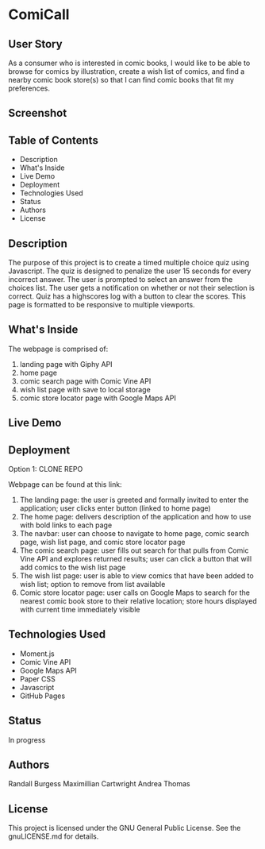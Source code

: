 # ComiCall

## User Story

As a consumer who is interested in comic books, I would like to be able to browse for comics by illustration, create a wish list of comics, and find a nearby comic book store(s) so that I can find comic books that fit my preferences.

## Screenshot

## Table of Contents

* Description
* What's Inside
* Live Demo
* Deployment
* Technologies Used
* Status
* Authors
* License

## Description

The purpose of this project is to create a timed multiple choice quiz using Javascript. 
The quiz is designed to penalize the user 15 seconds for every incorrect answer.
The user is prompted to select an answer from the choices list. The user gets a notification on whether or not their selection is correct. Quiz has a highscores log with a button to clear the scores. 
This page is formatted to be responsive to multiple viewports. 

## What's Inside

The webpage is comprised of:

1. landing page with Giphy API
2. home page
3. comic search page with Comic Vine API
4. wish list page with save to local storage
5. comic store locator page with Google Maps API

## Live Demo

## Deployment

Option 1: CLONE REPO 

Webpage can be found at this link: 

1. The landing page: the user is greeted and formally invited to enter the application; user clicks enter button (linked to home page)
2. The home page: delivers description of the application and how to use with bold links to each page
3. The navbar: user can choose to navigate to home page, comic search page, wish list page, and comic store locator page
4. The comic search page: user fills out search for that pulls from Comic Vine API and explores returned results; user can click a button that will add comics to the wish list page 
5. The wish list page: user is able to view comics that have been added to wish list; option to remove from list available
6. Comic store locator page: user calls on Google Maps to search for the nearest comic book store to their relative location; store hours displayed with current time immediately visible


## Technologies Used

* Moment.js
* Comic Vine API
* Google Maps API
* Paper CSS
* Javascript
* GitHub Pages

## Status

In progress

## Authors

Randall Burgess
Maximillian Cartwright
Andrea Thomas

## License 

This project is licensed under the GNU General Public License. See the gnuLICENSE.md for details. 